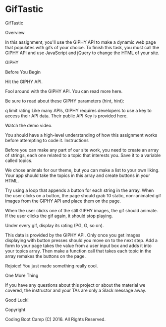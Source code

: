 # GifTastic

GifTastic

Overview

In this assignment, you'll use the GIPHY API to make a dynamic web page that populates with gifs of your choice. To finish this task, you must call the GIPHY API and use JavaScript and jQuery to change the HTML of your site.

GIPHY

Before You Begin

Hit the GIPHY API.

Fool around with the GIPHY API. You can read more here.

Be sure to read about these GIPHY parameters (hint, hint):

q
limit
rating
Like many APIs, GIPHY requires developers to use a key to access their API data. Their public API Key is provided here.

Watch the demo video.

You should have a high-level understanding of how this assignment works before attempting to code it.
Instructions

Before you can make any part of our site work, you need to create an array of strings, each one related to a topic that interests you. Save it to a variable called topics.

We chose animals for our theme, but you can make a list to your own liking.
Your app should take the topics in this array and create buttons in your HTML.

Try using a loop that appends a button for each string in the array.
When the user clicks on a button, the page should grab 10 static, non-animated gif images from the GIPHY API and place them on the page.

When the user clicks one of the still GIPHY images, the gif should animate. If the user clicks the gif again, it should stop playing.

Under every gif, display its rating (PG, G, so on).

This data is provided by the GIPHY API.
Only once you get images displaying with button presses should you move on to the next step.
Add a form to your page takes the value from a user input box and adds it into your topics array. Then make a function call that takes each topic in the array remakes the buttons on the page.

Rejoice! You just made something really cool.

One More Thing

If you have any questions about this project or about the material we covered, the instructor and your TAs are only a Slack message away.

Good Luck!

Copyright

Coding Boot Camp (C) 2016. All Rights Reserved.
